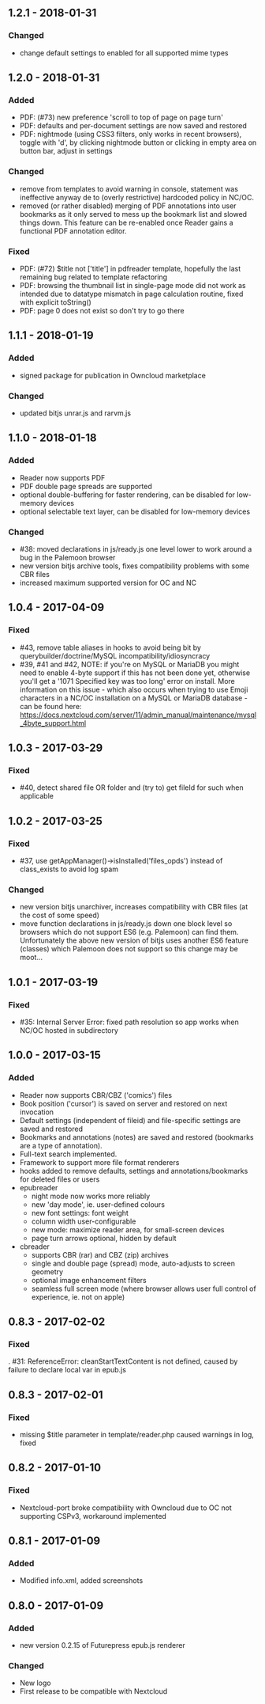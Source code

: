 ## 1.2.1 - 2018-01-31
### Changed
 - change default settings to enabled for all supported mime types

## 1.2.0 - 2018-01-31
### Added
 - PDF: (#73) new preference 'scroll to top of page on page turn'
 - PDF: defaults and per-document settings are now saved and restored
 - PDF: nightmode (using CSS3 filters, only works in recent browsers), toggle with 'd', by clicking nightmode button or clicking in empty area on button bar, adjust in settings

### Changed
 - remove <base> from templates to avoid warning in console, <base> statement was ineffective anyway de to (overly restrictive) hardcoded policy in NC/OC.
 - removed (or rather disabled) merging of PDF annotations into user bookmarks as it only served to mess up the bookmark list and slowed things down. This feature can be re-enabled once Reader gains a functional PDF annotation editor.

### Fixed
 - PDF: (#72) $title not ['title'] in pdfreader template, hopefully the last remaining bug related to template refactoring
 - PDF: browsing the thumbnail list in single-page mode did not work as intended due to datatype mismatch in page calculation routine, fixed with explicit toString()
 - PDF: page 0 does not exist so don't try to go there

## 1.1.1 - 2018-01-19
### Added
 - signed package for publication in Owncloud marketplace

### Changed
 - updated bitjs unrar.js and rarvm.js

## 1.1.0 - 2018-01-18
### Added
 - Reader now supports PDF
 - PDF double page spreads are supported
 - optional double-buffering for faster rendering, can be disabled for low-memory devices
 - optional selectable text layer, can be disabled for low-memory devices

### Changed
 - #38: moved declarations in js/ready.js one level lower to work around a bug in the Palemoon browser
 - new version bitjs archive tools, fixes compatibility problems with some CBR files
 - increased maximum supported version for OC and NC

## 1.0.4 - 2017-04-09
### Fixed
 - #43, remove table aliases in hooks to avoid being bit by querybuilder/doctrine/MySQL incompatibility/idiosyncracy
 - #39, #41 and #42, NOTE: if you're on MySQL or MariaDB you might need to enable 4-byte support if this has not been done yet, otherwise you'll get a '1071 Specified key was too long' error on install. More information on this issue - which also occurs when trying to use Emoji characters in a NC/OC installation on a MySQL or MariaDB database - can be found here: https://docs.nextcloud.com/server/11/admin_manual/maintenance/mysql_4byte_support.html

## 1.0.3 - 2017-03-29
### Fixed
 - #40, detect shared file OR folder and (try to) get fileId for such when applicable

## 1.0.2 - 2017-03-25
### Fixed
 - #37, use getAppManager()->isInstalled('files_opds') instead of class_exists to avoid log spam

### Changed
 - new version bitjs unarchiver, increases compatibility with CBR files (at the cost of some speed)
 - move function declarations in js/ready.js down one block level so browsers which do not support
   ES6 (e.g. Palemoon) can find them. Unfortunately the above new version of bitjs uses another ES6 
   feature (classes) which Palemoon does not support so this change may be moot...

## 1.0.1 - 2017-03-19
### Fixed
 - #35: Internal Server Error: fixed path resolution so app works when NC/OC hosted in subdirectory

## 1.0.0 - 2017-03-15
### Added
 - Reader now supports CBR/CBZ ('comics') files
 - Book position ('cursor') is saved on server and restored on next invocation
 - Default settings (independent of fileid) and file-specific settings are saved and restored
 - Bookmarks and annotations (notes) are saved and restored (bookmarks are a type of annotation).
 - Full-text search implemented.
 - Framework to support more file format renderers
 - hooks added to remove defaults, settings and annotations/bookmarks for deleted files or users
 - epubreader
   * night mode now works more reliably
   * new 'day mode', ie. user-defined colours
   * new font settings: font weight
   * column width user-configurable
   * new mode: maximize reader area, for small-screen devices
   * page turn arrows optional, hidden by default
 - cbreader
   * supports CBR (rar) and CBZ (zip) archives
   * single and double page (spread) mode, auto-adjusts to screen geometry
   * optional image enhancement filters
   * seamless full screen mode (where browser allows user full control of experience, ie. not on apple)

## 0.8.3 - 2017-02-02
### Fixed
 . #31: ReferenceError: cleanStartTextContent is not defined, caused by failure to declare local var in epub.js

## 0.8.3 - 2017-02-01
### Fixed
 - missing $title parameter in template/reader.php caused warnings in log, fixed

## 0.8.2 - 2017-01-10
### Fixed
 - Nextcloud-port broke compatibility with Owncloud due to OC not supporting CSPv3, workaround implemented

## 0.8.1 - 2017-01-09
### Added
 - Modified info.xml, added screenshots

## 0.8.0 - 2017-01-09
### Added
 - new version 0.2.15 of Futurepress epub.js renderer

### Changed
 - New logo
 - First release to be compatible with Nextcloud
